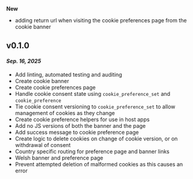 **New**
- adding return url when visiting the cookie preferences page from the cookie banner

## v0.1.0

#### _Sep. 16, 2025_

- Add linting, automated testing and auditing
- Create cookie banner
- Create cookie preferences page
- Handle cookie consent state using `cookie_preference_set` and `cookie_preference`
- Tie cookie consent versioning to `cookie_preference_set` to allow management of cookies as they change
- Create cookie preference helpers for use in host apps
- Add no JS versions of both the banner and the page
- Add success message to cookie preference page
- Create logic to delete cookies on change of cookie version, or on withdrawal of consent
- Country specific routing for preference page and banner links
- Welsh banner and preference page
- Prevent attempted deletion of malformed cookies as this causes an error
